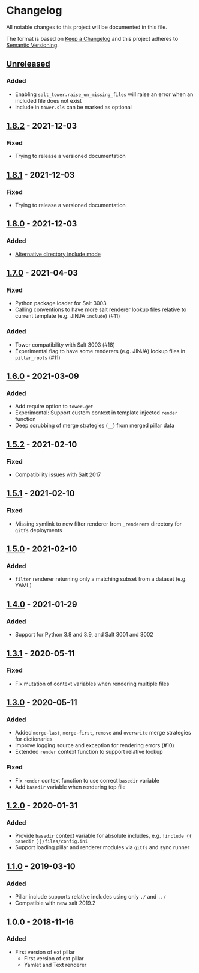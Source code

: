 # Changelog

All notable changes to this project will be documented in this file.

The format is based on [Keep a Changelog](http://keepachangelog.com/en/1.0.0/)
and this project adheres to [Semantic Versioning](http://semver.org/spec/v2.0.0.html).

## [Unreleased]

### Added

- Enabling `salt_tower.raise_on_missing_files` will raise an error when an included file does not exist
- Include in `tower.sls` can be marked as optional

## [1.8.2] - 2021-12-03

### Fixed

- Trying to release a versioned documentation

## [1.8.1] - 2021-12-03

### Fixed

- Trying to release a versioned documentation

## [1.8.0] - 2021-12-03

### Added

- [Alternative directory include mode](https://jgraichen.github.io/salt-tower/v1.8.2/configuration/#include_directory_mode)

## [1.7.0] - 2021-04-03

### Fixed

- Python package loader for Salt 3003
- Calling conventions to have more salt renderer lookup files relative to current template (e.g. JINJA `include`) (#11)

### Added

- Tower compatibility with Salt 3003 (#18)
- Experimental flag to have some renderers (e.g. JINJA) lookup files in `pillar_roots` (#11)

## [1.6.0] - 2021-03-09

### Added

- Add require option to `tower.get`
- Experimental: Support custom context in template injected `render` function
- Deep scrubbing of merge strategies (`__`) from merged pillar data

## [1.5.2] - 2021-02-10

### Fixed

- Compatibility issues with Salt 2017

## [1.5.1] - 2021-02-10

### Fixed

- Missing symlink to new filter renderer from `_renderers` directory for `gitfs` deployments

## [1.5.0] - 2021-02-10

### Added

- `filter` renderer returning only a matching subset from a dataset (e.g. YAML)

## [1.4.0] - 2021-01-29

### Added

- Support for Python 3.8 and 3.9, and Salt 3001 and 3002

## [1.3.1] - 2020-05-11

### Fixed

- Fix mutation of context variables when rendering multiple files

## [1.3.0] - 2020-05-11

### Added

- Added `merge-last`, `merge-first`, `remove` and `overwrite` merge strategies for dictionaries
- Improve logging source and exception for rendering errors (#10)
- Extended `render` context function to support relative lookup

### Fixed

- Fix `render` context function to use correct `basedir` variable
- Add `basedir` variable when rendering top file

## [1.2.0] - 2020-01-31

### Added

- Provide `basedir` context variable for absolute includes, e.g. `!include {{ basedir }}/files/config.ini`
- Support loading pillar and renderer modules via `gitfs` and sync runner

## [1.1.0] - 2019-03-10

### Added

- Pillar include supports relative includes using only `./` and `../`
- Compatible with new salt 2019.2

## 1.0.0 - 2018-11-16

### Added

- First version of ext pillar
  - First version of ext pillar
  - Yamlet and Text renderer

[unreleased]: https://github.com/jgraichen/salt-tower/compare/v1.8.2...HEAD
[1.8.2]: https://github.com/jgraichen/salt-tower/compare/v1.8.1...v1.8.2
[1.8.1]: https://github.com/jgraichen/salt-tower/compare/v1.8.0...v1.8.1
[1.8.0]: https://github.com/jgraichen/salt-tower/compare/v1.7.0...v1.8.0
[1.7.0]: https://github.com/jgraichen/salt-tower/compare/v1.6.0...v1.7.0
[1.6.0]: https://github.com/jgraichen/salt-tower/compare/v1.5.2...v1.6.0
[1.5.2]: https://github.com/jgraichen/salt-tower/compare/v1.5.1...v1.5.2
[1.5.1]: https://github.com/jgraichen/salt-tower/compare/v1.5.0...v1.5.1
[1.5.0]: https://github.com/jgraichen/salt-tower/compare/v1.4.0...v1.5.0
[1.4.0]: https://github.com/jgraichen/salt-tower/compare/v1.3.1...v1.4.0
[1.3.1]: https://github.com/jgraichen/salt-tower/compare/v1.3.0...v1.3.1
[1.3.0]: https://github.com/jgraichen/salt-tower/compare/v1.2.0...v1.3.0
[1.2.0]: https://github.com/jgraichen/salt-tower/compare/v1.1.0...v1.2.0
[1.1.0]: https://github.com/jgraichen/salt-tower/compare/v1.0.0...v1.1.0
